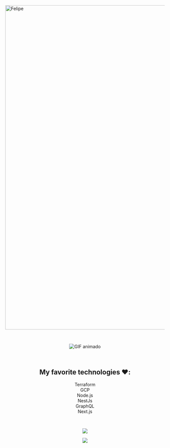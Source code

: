 <img width="1536" height="1024" alt="Felipe" src="https://github.com/user-attachments/assets/0c1d7a47-0b2e-4496-a33a-89e4298443d7" />

<br /> <!-- espaço entre a primeira imagem e o GIF -->

<p align="center">
  <img src="https://github.com/user-attachments/assets/7be19f23-1b74-400e-a9e8-6389bf21a80f" alt="GIF animado" />
</p>

<br />

<h2 align="center">My favorite technologies ❤️:</h2>
<p align="center">
  Terraform<br/>
  GCP<br/>
  Node.js<br/>
  NestJs<br/>
  GraphQL<br/>
  Next.js
</p>

<br />

<p align="center">
  <img src="https://github-readme-stats.vercel.app/api?username=Felipe42578468O&show_icons=true&theme=radical" />
</p>

<p align="center">
  <img src="https://streak-stats.demolab.com?user=Felipe42578468O&theme=radical&hide_border=true" />
</p>
